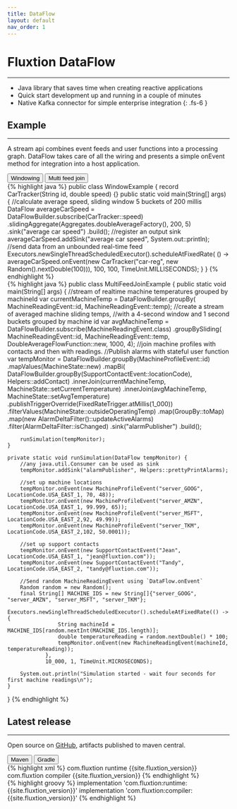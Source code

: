 ```yaml
---
title: DataFlow
layout: default
nav_order: 1
---
```

# Fluxtion DataFlow
---- 

* Java library that saves time when creating reactive applications
* Quick start development up and running in a couple of minutes
* Native Kafka connector for simple enterprise integration
{: .fs-6 }

## Example
-----
A stream api combines event feeds and user functions into a processing graph. DataFlow takes care of all the wiring
and presents a simple onEvent method for integration into a host application.

<div class="tab">
  <button class="tablinks2" onclick="openTab2(event, 'Windowing')" id="defaultExample">Windowing</button>
  <button class="tablinks2" onclick="openTab2(event, 'Multi feed join')" >Multi feed join</button>
</div>

<div id="Windowing" class="tabcontent2">
<div markdown="1">
{% highlight java %}
public class WindowExample {
    record CarTracker(String id, double speed) {}
    public static void main(String[] args) {
        //calculate average speed, sliding window 5 buckets of 200 millis
        DataFlow averageCarSpeed = DataFlowBuilder.subscribe(CarTracker::speed)
                .slidingAggregate(Aggregates.doubleAverageFactory(), 200, 5)
                .sink("average car speed")
                .build();
        //register an output sink
        averageCarSpeed.addSink("average car speed", System.out::println);
        //send data from an unbounded real-time feed
        Executors.newSingleThreadScheduledExecutor().scheduleAtFixedRate(
                () -> averageCarSpeed.onEvent(new CarTracker("car-reg", new Random().nextDouble(100))),
                100, 100, TimeUnit.MILLISECONDS);
    }
}
{% endhighlight %}
</div>
</div>

<div id="Multi feed join" class="tabcontent2">
<div markdown="1">
{% highlight java %}
public class MultiFeedJoinExample {
    public static void main(String[] args) {
        //stream of realtime machine temperatures grouped by machineId
        var currentMachineTemp = DataFlowBuilder.groupBy(
                MachineReadingEvent::id, MachineReadingEvent::temp);
        //create a stream of averaged machine sliding temps,
        //with a 4-second window and 1 second buckets grouped by machine id
        var avgMachineTemp = DataFlowBuilder.subscribe(MachineReadingEvent.class)
                .groupBySliding(
                        MachineReadingEvent::id,
                        MachineReadingEvent::temp,
                        DoubleAverageFlowFunction::new,
                        1000,
                        4);
        //join machine profiles with contacts and then with readings.
        //Publish alarms with stateful user function
        var tempMonitor = DataFlowBuilder.groupBy(MachineProfileEvent::id)
                .mapValues(MachineState::new)
                .mapBi(
                        DataFlowBuilder.groupBy(SupportContactEvent::locationCode),
                        Helpers::addContact)
                .innerJoin(currentMachineTemp, MachineState::setCurrentTemperature)
                .innerJoin(avgMachineTemp, MachineState::setAvgTemperature)
                .publishTriggerOverride(FixedRateTrigger.atMillis(1_000))
                .filterValues(MachineState::outsideOperatingTemp)
                .map(GroupBy::toMap)
                .map(new AlarmDeltaFilter()::updateActiveAlarms)
                .filter(AlarmDeltaFilter::isChanged)
                .sink("alarmPublisher")
                .build();

        runSimulation(tempMonitor);
    }

    private static void runSimulation(DataFlow tempMonitor) {
        //any java.util.Consumer can be used as sink
        tempMonitor.addSink("alarmPublisher", Helpers::prettyPrintAlarms);

        //set up machine locations
        tempMonitor.onEvent(new MachineProfileEvent("server_GOOG", LocationCode.USA_EAST_1, 70, 48));
        tempMonitor.onEvent(new MachineProfileEvent("server_AMZN", LocationCode.USA_EAST_1, 99.999, 65));
        tempMonitor.onEvent(new MachineProfileEvent("server_MSFT", LocationCode.USA_EAST_2,92, 49.99));
        tempMonitor.onEvent(new MachineProfileEvent("server_TKM", LocationCode.USA_EAST_2,102, 50.0001));

        //set up support contacts
        tempMonitor.onEvent(new SupportContactEvent("Jean", LocationCode.USA_EAST_1, "jean@fluxtion.com"));
        tempMonitor.onEvent(new SupportContactEvent("Tandy", LocationCode.USA_EAST_2, "tandy@fluxtion.com"));

        //Send random MachineReadingEvent using `DataFlow.onEvent` 
        Random random = new Random();
        final String[] MACHINE_IDS = new String[]{"server_GOOG", "server_AMZN", "server_MSFT", "server_TKM"};
        Executors.newSingleThreadScheduledExecutor().scheduleAtFixedRate(() -> {
                    String machineId = MACHINE_IDS[random.nextInt(MACHINE_IDS.length)];
                    double temperatureReading = random.nextDouble() * 100;
                    tempMonitor.onEvent(new MachineReadingEvent(machineId, temperatureReading));
                },
                10_000, 1, TimeUnit.MICROSECONDS);

        System.out.println("Simulation started - wait four seconds for first machine readings\n");
    }
}
{% endhighlight %}
</div>
</div>

## Latest release
----
Open source on [GitHub]({{site.fluxtion_src}}), artifacts published to maven central.

<div class="tab">
  <button class="tablinks" onclick="openTab(event, 'Maven')">Maven</button>
  <button class="tablinks" onclick="openTab(event, 'Gradle')" id="defaultOpen">Gradle</button>
</div>
<div id="Maven" class="tabcontent">
<div markdown="1">
{% highlight xml %}
    <dependencies>
        <dependency>
            <groupId>com.fluxtion</groupId>
            <artifactId>runtime</artifactId>
            <version>{{site.fluxtion_version}}</version>
        </dependency>
        <dependency>
            <groupId>com.fluxtion</groupId>
            <artifactId>compiler</artifactId>
            <version>{{site.fluxtion_version}}</version>
        </dependency>
    </dependencies>
{% endhighlight %}
</div>
</div>
<div id="Gradle" class="tabcontent">
<div markdown="1">
{% highlight groovy %}
implementation 'com.fluxtion:runtime:{{site.fluxtion_version}}'
implementation 'com.fluxtion:compiler:{{site.fluxtion_version}}'
{% endhighlight %}
</div>
</div>

<script>
document.getElementById("defaultOpen").click();
document.getElementById("defaultExample").click();
</script>
